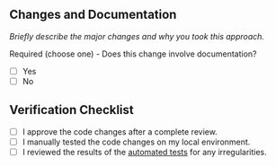 ## Changes and Documentation

*Briefly describe the major changes and why you took this approach.*

Required (choose one) - Does this change involve documentation?

- [ ] Yes
- [ ] No

## Verification Checklist

- [ ] I approve the code changes after a complete review.
- [ ] I manually tested the code changes on my local environment.
- [ ] I reviewed the results of the [automated tests](https://github.com/bitcoin-tools/nodebuilder/actions) for any irregularities.
